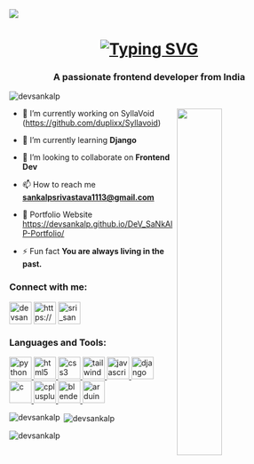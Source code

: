 <img align="center" src="https://drive.google.com/uc?id=1H297Ty6KfCD0VTwsZkLS2l0caivbsc25">
<h1 align="center"><a href="https://git.io/typing-svg"><img src="https://readme-typing-svg.demolab.com?font=Fira+Code&pause=2000&color=FFFFFF&center=true&width=435&lines=Hi+%F0%9F%91%8B%2C+I'm+Sankalp+Srivastava" alt="Typing SVG" /></a></h1>
<h3 align="center">A passionate frontend developer from India</h3>

<p align="left"> <img src="https://komarev.com/ghpvc/?username=devsankalp&label=Profile%20views&color=0e75b6&style=flat" alt="devsankalp" /> </p>
<img align="right" width="40%" src="https://www.lambdatest.com/resources/images/news24.gif">

- 🔭 I’m currently working on SyllaVoid (https://github.com/duplixx/Syllavoid)

- 🌱 I’m currently learning **Django**

- 👯 I’m looking to collaborate on **Frontend Dev**

- 📫 How to reach me **sankalpsrivastava1113@gmail.com**

- 👯 Portfolio Website https://devsankalp.github.io/DeV_SaNkAlP-Portfolio/

- ⚡ Fun fact **You are always living in the past.**

<h3 align="left">Connect with me:</h3>
<p align="left">
<a href="https://codepen.io/devsankalp" target="blank"><img align="center" src="https://img.icons8.com/external-tal-revivo-tritone-tal-revivo/128/null/external-codepen-an-online-community-for-testing-and-showcasing-code-snippets-logo-tritone-tal-revivo.png" alt="devsankalp" height="40" width="40" /></a>
<a href="https://www.linkedin.com/in/sankalp-srivastava-4b76a622b/" target="blank"><img align="center" src="https://img.icons8.com/color/48/null/linkedin-circled--v1.png" alt="https://www.linkedin.com/in/sankalp-srivastava-4b76a622b/" height="40" width="40" /></a>
<a href="https://instagram.com/sri_sankalp.13" target="blank"><img align="center" src="https://img.icons8.com/fluency/48/null/instagram-new.png" alt="sri_sankalp.13" height="40" width="40" /></a>
</p>

<h3 align="left">Languages and Tools:</h3>
<p align="left"><a href="https://www.python.org" target="_blank" rel="noreferrer"> <img src="https://img.icons8.com/color/48/null/python--v1.png" alt="python" width="40" height="40" /> </a> 
<a href="https://www.w3.org/html/" target="_blank" rel="noreferrer"> <img src="https://img.icons8.com/color/144/null/html-5--v1.png" alt="html5" width="40" height="40" /> </a> 
<a href="https://www.w3schools.com/css/" target="_blank" rel="noreferrer"> <img src="https://img.icons8.com/color/144/null/css3.png" alt="css3" width="40" height="40" /> </a> 
<a href="https://tailwindcss.com/" target="_blank" rel="noreferrer"> <img src="https://www.vectorlogo.zone/logos/tailwindcss/tailwindcss-icon.svg" alt="tailwind" width="40" height="40" /> </a>
<a href="https://developer.mozilla.org/en-US/docs/Web/JavaScript" target="_blank" rel="noreferrer"> <img src="https://img.icons8.com/color/144/null/javascript--v1.png" alt="javascript" width="40" height="40" /> </a> 
<a href="https://www.djangoproject.com/" target="_blank" rel="noreferrer"> <img src="https://cdn.worldvectorlogo.com/logos/django.svg" alt="django" width="40" height="40"/> </a>
<a href="https://www.cprogramming.com/" target="_blank" rel="noreferrer"> <img src="https://img.icons8.com/color/144/null/c-programming.png" alt="c" width="40" height="40" /> </a>
<a href="https://www.w3schools.com/cpp/" target="_blank" rel="noreferrer"> <img src="https://img.icons8.com/color/144/null/c-plus-plus-logo.png" alt="cplusplus" width="40" height="40" /> </a> 
<a href="https://www.blender.org/" target="_blank" rel="noreferrer"> <img src="https://img.icons8.com/bubbles/200/null/blender-3d.png" alt="blender" width="40" height="40" /> </a>
<a href="https://www.arduino.cc/" target="_blank" rel="noreferrer"> <img src="https://cdn.worldvectorlogo.com/logos/arduino-1.svg" alt="arduino" width="40" height="40" /> </a>  </p>

<p><img align="left" src="https://github-readme-stats.vercel.app/api/top-langs?username=devsankalp&show_icons=true&locale=en&layout=compact" alt="devsankalp" /></p>

<p>&nbsp;<img align="center" src="https://github-readme-stats.vercel.app/api?username=devsankalp&show_icons=true&locale=en" alt="devsankalp" /></p>

<p><img align="center" src="https://github-readme-streak-stats.herokuapp.com/?user=devsankalp&" alt="devsankalp" /></p>
